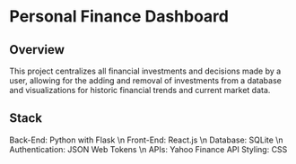 # Personal Finance Dashboard

## Overview
This project centralizes all financial investments and decisions made by a user, allowing for the adding and removal of investments from a database and visualizations for historic financial trends and current market data.

## Stack
Back-End: Python with Flask \n
Front-End: React.js \n
Database: SQLite \n
Authentication: JSON Web Tokens \n
APIs: Yahoo Finance API
Styling: CSS
